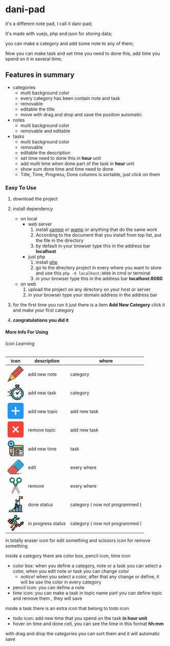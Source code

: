 # dani-pad

it's a different note pad, I call it dani-pad;

it's made with vuejs, php and json for storing data;

you can make a category and add some note to any of them;

Now you can make task and set time you need to done this, add time you spend on it in several time;

## Features in summary
* categories
    * multi background color
    * every category has been contain note and task
    * removable
    * editable the title
    * move with drag and drop and save the position automatic
* notes
    * multi background color
    * removable and editable
* tasks
    * multi background color
    * removable
    * editable the description
    * set time need to done this in **hour** unit
    * add multi time when done part of the task in **hour** unit
    * show sum done time and time need to done
    * Title, Time, Progress, Done columns  is sortable, just click on them

### Easy To Use

1. download the project
2. install dependency
    * on local
        * web server
            1. install [xampp](https://www.apachefriends.org) or [wamp](http://www.wampserver.com) or anything that do the same work
            1. According to the document that you install from top list, put the file in the directory
            1. by default in your browser type this in the address bar **localhost**
        * just php
            1. install [php](https://www.php.net/)
            1. go to the directory project in every where you want to store and use this ``` php -S localhost:8080 ``` in cmd or terminal
            1. in your browser type this in the address bar **localhost:8080**
    * on web
        1. upload the project on any directory on your host or server
        2. in your browser type your domain address in the address bar
3. for the first time you run it just there is a item **Add New Category** click it and make your first category

4. **congratulations you did it**

#### More Info For Using

###### Icon Learning
icon  | description | where
----- | ----------- | -----
![](assets/client/theme/img/icon/readme/pencil.png) | add new note | category
![](assets/client/theme/img/icon/readme/clock.png) | add new task | category
![](assets/client/theme/img/icon/readme/plus.png) | add new topic | add new task
![](assets/client/theme/img/icon/readme/quit.png) | remove topic | add new task
![](assets/client/theme/img/icon/readme/schedule.png) | add new time | task
![](assets/client/theme/img/icon/readme/eraser.png) | edit | every where
![](assets/client/theme/img/icon/readme/scissors.png) | remove | every where
![](assets/client/theme/img/icon/readme/goal.png) | done status | category ( now not programmed )
![](assets/client/theme/img/icon/readme/promotion.png) | in progress status | category ( now not programmed )

in totally eraser icon for edit something and scissors icon for remove something

inside a category there are color box, pencil icon, time icon
* color box: when you define a category, note or a task you can select a color, when you edit note or task you can change color
    * *notice!*  when you select a color, after that any change or define, it will be use the color in every category
* pencil icon: you can define a note
* time icon: you can make a task in topic name part you can define topic and remove them , they will save

inside a task there is an extra icon that belong to todo icon
* todo icon: add new time that you spend on the task **in hour unit**
* hover on time and done cell, you can see the time in this format **hh:mm**

with drag and drop the categories you can sort them and it will automatic save